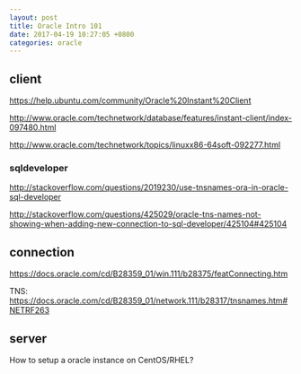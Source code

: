 ```yaml
---
layout: post
title: Oracle Intro 101
date: 2017-04-19 10:27:05 +0800
categories: oracle
---
```


## client

https://help.ubuntu.com/community/Oracle%20Instant%20Client

http://www.oracle.com/technetwork/database/features/instant-client/index-097480.html

http://www.oracle.com/technetwork/topics/linuxx86-64soft-092277.html

### sqldeveloper

http://stackoverflow.com/questions/2019230/use-tnsnames-ora-in-oracle-sql-developer

http://stackoverflow.com/questions/425029/oracle-tns-names-not-showing-when-adding-new-connection-to-sql-developer/425104#425104

## connection

https://docs.oracle.com/cd/B28359_01/win.111/b28375/featConnecting.htm

TNS: https://docs.oracle.com/cd/B28359_01/network.111/b28317/tnsnames.htm#NETRF263


## server

How to setup a oracle instance on CentOS/RHEL?
